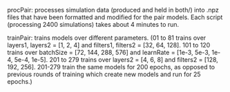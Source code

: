 procPair: processes simulation data (produced and held in both/) into .npz files that have been formatted and modified for the pair models. Each script (processing 2400 simulations) takes about 4 minutes to run.

trainPair: trains models over different parameters. (01 to 81 trains over layers1, layers2 = [1, 2, 4] and filters1, filters2 = [32, 64, 128]. 101 to 120 trains over batchSize = [72, 144, 288, 576] and learnRate = [1e-3, 5e-3, 1e-4, 5e-4, 1e-5]. 201 to 279 trains over layers2 = [4, 6, 8] and filters2 = [128, 192, 256]. 201-279 train the same models for 200 epochs, as opposed to previous rounds of training which create new models and run for 25 epochs.)